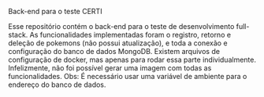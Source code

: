 Back-end para o teste CERTI

Esse repositório contém o back-end para o teste de desenvolvimento full-stack.
As funcionalidades implementadas foram o registro, retorno e deleção de pokemons (não possui atualização), e toda a conexão e configuração do banco de dados MongoDB.
Existem arquivos de configuração de docker, mas apenas para rodar essa parte individualmente. Infelizmente, não foi possível gerar uma imagem com todas as funcionalidades.
Obs: É necessário usar uma variável de ambiente para o endereço do banco de dados.
